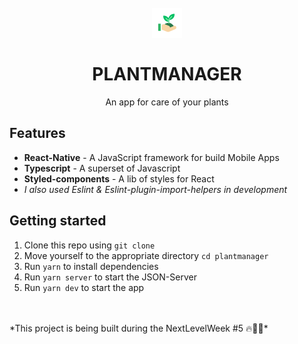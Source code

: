 <h1 align="center"  >
  <br>
  <img src="./assets/favicon.png"/>
  <br>
  <br>
  PLANTMANAGER
 </h1>
 
<p align="center">An app for care of your plants</p>
 
<!-- <p align="center">
  <img src="public/gif.gif"/>
</p> -->

## Features
 - **React-Native** - A JavaScript framework for build Mobile Apps
 - **Typescript** - A superset of Javascript
 - **Styled-components** - A lib of styles for React
 - _I also used Eslint & Eslint-plugin-import-helpers in development_

## Getting started

1. Clone this repo using `git clone`
2. Move yourself to the appropriate directory `cd plantmanager`<br />
3. Run `yarn` to install dependencies<br />
3. Run `yarn server` to start the JSON-Server<br />
4. Run `yarn dev` to start the app
<br>
<br>
*This project is being built during the NextLevelWeek #5 🔥👨‍💻*

